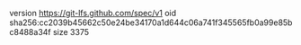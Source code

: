 version https://git-lfs.github.com/spec/v1
oid sha256:cc2039b45662c50e24be34170a1d644c06a741f345565fb0a99e85bc8488a34f
size 3375
